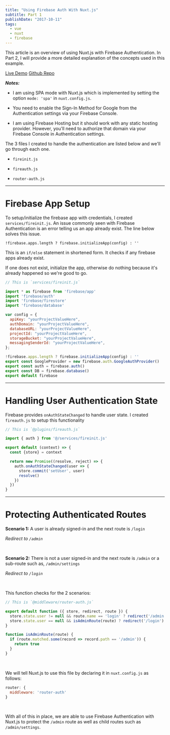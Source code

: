 ```yaml
---
title: "Using Firebase Auth With Nuxt.js"
subtitle: Part 1
publishDate: "2017-10-11"
tags:
  - vue
  - nuxt
  - firebase
---
```


This article is an overview of using Nuxt.js with Firebase Authentication. In Part 2, I will provide a more detailed explanation of the concepts used in this example.

<div class="flexContainer">
<a target="/\_blank" rel="noopener" href=https://nuxt-firebase-auth.firebaseapp.com/>Live Demo</a>
<a target="/\_blank" rel="noopener" href=https://github.com/davidroyer/nuxt-firebase-auth>Github Repo</a>
</div>

**_Notes:_**
- I am using SPA mode with Nuxt.js which is implemented by setting the option `mode: 'spa'` in `nuxt.config.js`.

- You need to enable the Sign-In Method for Google from the Authentication settings via your Firebase Console.

- I am using Firebase Hosting but it should work with any static hosting provider. However, you'll need to authorize that domain via your Firebase Console in Authentication settings.

The 3 files I created to handle the authentication are listed below and we'll go through each one.

- `fireinit.js`

- `fireauth.js`

- `router-auth.js`

---
# Firebase App Setup
To setup/initialize the firebase app with credentials, I created `services/fireinit.js`. An issue commonly seen with Firebase Authentication is an error telling us an app already exist. The line below solves this issue.

`!firebase.apps.length ? firebase.initializeApp(config) : ''`

This is an `if/else` statement in shortened form. It checks if any firebase apps already exist.

If one does not exist, initialize the app, otherwise do nothing because it's already happened so we're good to go.

  ```js
  // This is `services/fireinit.js`

  import * as firebase from 'firebase/app'
  import 'firebase/auth'
  import 'firebase/firestore'
  import 'firebase/database'

  var config = {
    apiKey: "yourProjectValueHere",
    authDomain: "yourProjectValueHere",
    databaseURL: "yourProjectValueHere",
    projectId: "yourProjectValueHere",
    storageBucket: "yourProjectValueHere",
    messagingSenderId: "yourProjectValueHere",
  };

  !firebase.apps.length ? firebase.initializeApp(config) : ''
  export const GoogleProvider = new firebase.auth.GoogleAuthProvider()
  export const auth = firebase.auth()
  export const DB = firebase.database()
  export default firebase
  ```

---

# Handling User Authentication State
Firebase provides `onAuthStateChanged` to handle user state. I created `fireauth.js` to setup this functionality

  ```js
  // This is `@plugins/fireauth.js`

  import { auth } from '@/services/fireinit.js'

  export default (context) => {
    const {store} = context

    return new Promise((resolve, reject) => {
      auth.onAuthStateChanged(user => {
        store.commit('setUser', user)
        resolve()
      })
    })
  }
  ```
---

# Protecting Authenticated Routes

**Scenario 1:**
A user is already signed-in and the next route is `/login`

*Redirect to `/admin`*

<br>

**Scenario 2:**
There is not a user signed-in and the next route is `/admin` or a sub-route such as, `/admin/settings`

  *Redirect to `/login`*

<br>

This function checks for the 2 scenarios:

```js
// This is `@middleware/router-auth.js`

export default function ({ store, redirect, route }) {
  store.state.user != null && route.name == 'login' ? redirect('/admin') : ''
  store.state.user == null && isAdminRoute(route) ? redirect('/login') : ''
}

function isAdminRoute(route) {
  if (route.matched.some(record => record.path == '/admin')) {
    return true
  }
}
```
<br>

We will tell Nuxt.js to use this file by declaring it in `nuxt.config.js` as follows:

```js
router: {
  middleware: 'router-auth'
}
```
<br>

With all of this in place, we are able to use Firebase Authentication with Nuxt.js to protect the `/admin` route as well as child routes such as `/admin/settings`.
